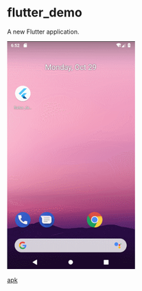 # flutter_demo

A new Flutter application.

![](https://raw.githubusercontent.com/Sogrey/flutter-demos/master/flutter_demo/1.gif)

[apk](https://github.com/Sogrey/flutter-demos/blob/master/flutter_demo/app.apk?raw=true)
